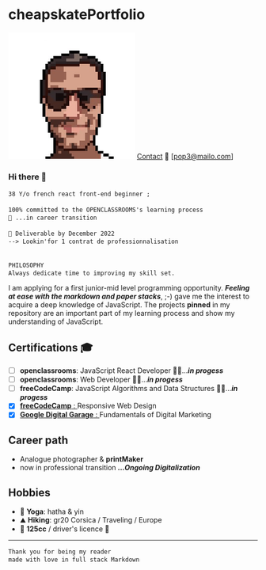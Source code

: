 # cheapskatePortfolio

![ID](./Picture/FOTO003.png "Portrait, pixelArt")
[Contact](https://github.com/git504/cheapskatePortfolio/blob/main/contact.md) 💬 [pop3@mailo.com]

### Hi there 👋

    38 Y/o french react front-end beginner ;

    100% committed to the OPENCLASSROOMS's learning process
    🌱 ...in career transition

    🚚 Deliverable by December 2022
    --> Lookin'for 1 contrat de professionnalisation


    PHILOSOPHY
    Always dedicate time to improving my skill set.

I am applying for a first junior-mid level programming opportunity.
**_Feeling at ease with the markdown and paper stacks_**, ;-)
gave me the interest to acquire a deep knowledge of JavaScript.
The projects **pinned** in my repository are an important part
of my learning process and show my understanding of JavaScript.

## Certifications 🎓

- [ ] **openclassrooms**: JavaScript React Developer 👨‍💻...**_in progess_**
- [ ] **openclassrooms**: Web Developer 👨‍💻...**_in progess_**
- [ ] **freeCodeCamp**: JavaScript Algorithms and Data Structures 👨‍💻...**_in progess_**
- [x] [**freeCodeCamp** : ](https://www.freecodecamp.org/certification/git504/responsive-web-design)Responsive Web Design
- [x] [**Google Digital Garage** : ](https://github.com/git504/git504/blob/main/Developer%20Certification/Google%20garage%20Marketing.pdf) Fundamentals of Digital Marketing

## Career path

- Analogue photographer & **printMaker**
- now in professional transition **_...Ongoing Digitalization_**

## Hobbies

- 🧘 **Yoga**: hatha & yin
- ⛰️ **Hiking**: gr20 Corsica / Traveling / Europe
- 🛵 **125cc** / driver's licence 🚗

---

    Thank you for being my reader
    made with love in full stack Markdown
